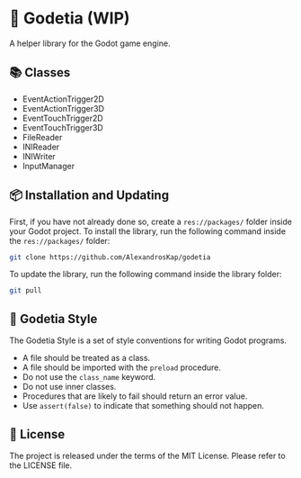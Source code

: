 # 🐐 Godetia (WIP)

A helper library for the Godot game engine.

## 📚 Classes

* EventActionTrigger2D
* EventActionTrigger3D
* EventTouchTrigger2D
* EventTouchTrigger3D
* FileReader
* INIReader
* INIWriter
* InputManager

## 📦 Installation and Updating

First, if you have not already done so, create a `res://packages/` folder inside your Godot project.
To install the library, run the following command inside the `res://packages/` folder:

```sh
git clone https://github.com/AlexandrosKap/godetia
```

To update the library, run the following command inside the library folder:

```sh
git pull
```

## 🎨 Godetia Style

The Godetia Style is a set of style conventions for writing Godot programs.

* A file should be treated as a class.
* A file should be imported with the `preload` procedure.
* Do not use the `class_name` keyword.
* Do not use inner classes.
* Procedures that are likely to fail should return an error value.
* Use `assert(false)` to indicate that something should not happen.

## 📌 License

The project is released under the terms of the MIT License.
Please refer to the LICENSE file.
